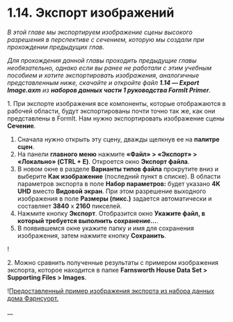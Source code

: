 # 1.14. Экспорт изображений

_В этой главе мы экспортируем изображение сцены высокого разрешения в перспективе с сечением, которую мы создали при прохождении предыдущих глав._

_Для прохождения данной главы проходить предыдущие главы необязательно, однако если вы ранее не работали с этим учебным пособием и хотите экспортировать изображения, аналогичные представленным ниже, скачайте и откройте файл_ _**1.14 — Export Image.axm**_ _из_ _**наборов данных части 1 руководства FormIt Primer**._

1. При экспорте изображения все компоненты, которые отображаются в рабочей области, будут экспортированы почти точно так же, как они представлены в FormIt. Нам нужно экспортировать изображение сцены **Сечение**.

1. Сначала нужно открыть эту сцену, дважды щелкнув ее на **палитре сцен**.
2. На панели **главного меню** нажмите **«Файл» > «Экспорт» > «Локально» (CTRL + E)**. Откроется окно **Экспорт файла**.
3. В новом окне в разделе **Варианты типов файла** прокрутите вниз и выберите **Как изображение** (последний пункт в списке). В области параметров экспорта в поле **Набор параметров:** будет указано **4K UHD** вместо **Видовой экран**. При этом разрешение выходного изображения в поле **Размеры (пикс.)** задается автоматически и составляет **3840** x **2160** пикселей.
4. Нажмите кнопку **Экспорт**. Отобразится окно **Укажите файл, в который требуется выполнить сохранение...**.
5. В появившемся окне укажите папку и имя для сохранения изображения, затем нажмите кнопку **Сохранить**.

\![](<../../.gitbook/assets/0 (5).png>)

2. Можно сравнить полученные результаты с примером изображения экспорта, которое находится в папке **Farnsworth House Data Set > Supporting Files > Images**.

\![Предоставленный пример изображения экспорта из набора данных дома Фарнсуорт.](<../../.gitbook/assets/1 (16).png>)

__
